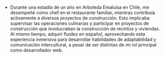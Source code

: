 - Durante una estadía de un año en Arboleda Emaluisa en Chile, me desempeñé como chef en el restaurante familiar, mientras contribuía activamente a diversos proyectos de construcción. Esto implicaba supervisar las operaciones culinarias y participar en proyectos de construcción que involucraban la construcción de recintos y viviendas. Al mismo tiempo, adquirí fluidez en español, aprovechando esta experiencia inmersiva para desarrollar habilidades de adaptabilidad y comunicación intercultural, a pesar de ser distintas de mi rol principal como desarrollador web.
